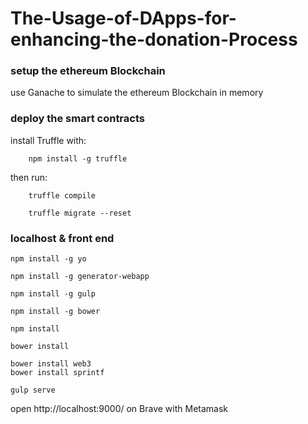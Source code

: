 # The-Usage-of-DApps-for-enhancing-the-donation-Process

### setup the ethereum Blockchain 

use Ganache to simulate the ethereum Blockchain in memory


### deploy the smart contracts

install Truffle with:

		npm install -g truffle
 
 then run:
	
		truffle compile
	
		truffle migrate --reset

### localhost & front end

	npm install -g yo 

	npm install -g generator-webapp

	npm install -g gulp

	npm install -g bower

	npm install
	
	bower install
			
	bower install web3
	bower install sprintf
	
	gulp serve
		
open http://localhost:9000/ on Brave with Metamask
    
